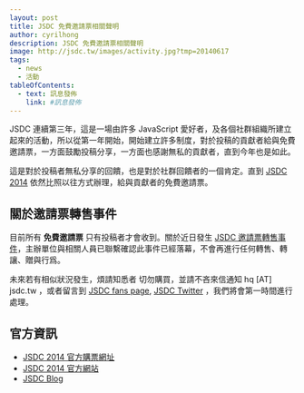 ```yaml
---
layout: post
title: JSDC 免費邀請票相關聲明
author: cyrilhong
description: JSDC 免費邀請票相關聲明
image: http://jsdc.tw/images/activity.jpg?tmp=20140617
tags:
  - news
  - 活動
tableOfContents:
  - text: 訊息發佈
    link: #訊息發佈
---
```


JSDC 連續第三年，這是一場由許多 JavaScript  愛好者，及各個社群組織所建立起來的活動，所以從第一年開始，開始建立許多制度，對於投稿的貢獻者給與免費邀請票，一方面鼓勵投稿分享，一方面也感謝無私的貢獻者，直到今年也是如此。

這是對於投稿者無私分享的回饋，也是對於社群回饋者的一個肯定。直到 [JSDC 2014](http://2014.jsdc.tw/) 依然比照以往方式辦理，給與貢獻者的免費邀請票。

## 關於邀請票轉售事件

目前所有 **免費邀請票** 只有投稿者才會收到。關於近日發生 [JSDC 邀請票轉售事件](http://jsdc-tw.kktix.cc/events/jsdc2014)，主辦單位與相關人員已聯繫確認此事件已經落幕，不會再進行任何轉售、轉讓、贈與行爲。

未來若有相似狀況發生，煩請知悉者 切勿購買，並請不吝來信通知 hq [AT] jsdc.tw ，或者留言到 [JSDC fans page](https://www.facebook.com/JSDC.TW), [JSDC Twitter](https://twitter.com/jsdc_tw) ，我們將會第一時間進行處理。

## 官方資訊

 * [JSDC 2014 官方購票網址](http://jsdc-tw.kktix.cc/events/jsdc2014)
 * [JSDC 2014 官方網站](http://2014.jsdc.tw/)
 * [JSDC Blog](http://blog.jsdc.tw/)
